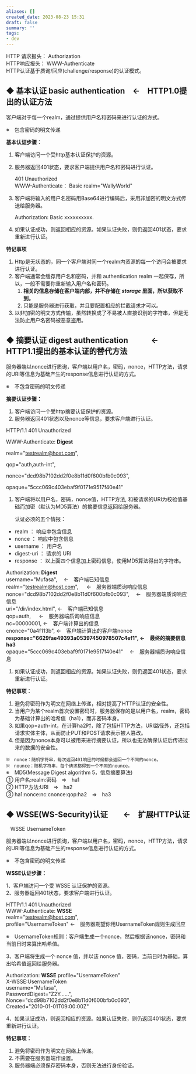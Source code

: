 ```yaml
---
aliases: []
created_date: 2023-08-23 15:31
draft: false
summary: ''
tags:
- dev
---
```


HTTP 请求报头： Authorization  
HTTP响应报头： WWW-Authenticate  
HTTP认证基于质询/回应(challenge/response)的认证模式。

## **◆ 基本认证 basic authentication**　←　HTTP1.0提出的认证方法

客户端对于每一个realm，通过提供用户名和密码来进行认证的方式。

※　包含密码的明文传递

**基本认证步骤：**

 1. 客户端访问一个受http基本认证保护的资源。
 2. 服务器返回401状态，要求客户端提供用户名和密码进行认证。

	   401 Unauthorized  
	   WWW-Authenticate： Basic realm="WallyWorld"

 3. 客户端将输入的用户名密码用Base64进行编码后，采用非加密的明文方式传送给服务器。

	   Authorization: Basic xxxxxxxxxx.

 4. 如果认证成功，则返回相应的资源。如果认证失败，则仍返回401状态，要求重新进行认证。

**特记事项**

 1. Http是无状态的，同一个客户端对同一个realm内资源的每一个访问会被要求进行认证。
 2. 客户端通常会缓存用户名和密码，并和 authentication realm 一起保存，所以，一般不需要你重新输入用户名和密码。
	 1. **相关的信息存储在客户端内部，并不存储在 *storage* 里面，所以获取不到。**
	 2. 只能是服务器进行获取，并且要配置相应的拦截请求才可以。
 3. 以非加密的明文方式传输，虽然转换成了不易被人直接识别的字符串，但是无法防止用户名密码被恶意盗用。

## **◆ 摘要认证 digest authentication**　　　←　HTTP1.1提出的基本认证的替代方法

服务器端以nonce进行质询，客户端以用户名，密码，nonce，HTTP方法，请求的URI等信息为基础产生的response信息进行认证的方式。

※　不包含密码的明文传递

**摘要认证步骤：**

 1. 客户端访问一个受http摘要认证保护的资源。
 2. 服务器返回401状态以及nonce等信息，要求客户端进行认证。

HTTP/1.1 401 Unauthorized

WWW-Authenticate: **Digest**

realm="testrealm@host.com",

qop="auth,auth-int",

nonce="dcd98b7102dd2f0e8b11d0f600bfb0c093",

opaque="5ccc069c403ebaf9f0171e9517f40e41"

 1. 客户端将以用户名，密码，nonce值，HTTP方法, 和被请求的URI为校验值基础而加密（默认为MD5算法）的摘要信息返回给服务器。

	   认证必须的五个情报：

 - realm ： 响应中包含信息
 - nonce ： 响应中包含信息
 - username ： 用户名
 - digest-uri ： 请求的 URI
 - response ： 以上面四个信息加上密码信息，使用MD5算法得出的字符串。

Authorization: **Digest**  
username="Mufasa",　 ←　客户端已知信息  
realm="testrealm@host.com", 　 ←　服务器端质询响应信息  
nonce="dcd98b7102dd2f0e8b11d0f600bfb0c093", 　←　服务器端质询响应信息  
uri="/dir/index.html", ←　客户端已知信息  
qop=auth, 　 ←　服务器端质询响应信息  
nc=00000001, ←　客户端计算出的信息  
cnonce="0a4f113b", ←　客户端计算出的客户端nonce  
**response="6629fae49393a05397450978507c4ef1", ←　最终的摘要信息 ha3**  
opaque="5ccc069c403ebaf9f0171e9517f40e41"　 ←　服务器端质询响应信息
 1. 如果认证成功，则返回相应的资源。如果认证失败，则仍返回401状态，要求重新进行认证。

**特记事项：**

 1. 避免将密码作为明文在网络上传递，相对提高了HTTP认证的安全性。
 2. 当用户为某个realm首次设置密码时，服务器保存的是以用户名，realm，密码为基础计算出的哈希值（ha1），而非密码本身。
 3. 如果qop=auth-int，在计算ha2时，除了包括HTTP方法，URI路径外，还包括请求实体主体，从而防止PUT和POST请求表示被人篡改。
 4. 但是因为nonce本身可以被用来进行摘要认证，所以也无法确保认证后传递过来的数据的安全性。

`※　nonce：随机字符串，每次返回401响应的时候都会返回一个不同的nonce。`  
`※　nounce：随机字符串，每个请求都得到一个不同的nounce。`  
  ※　MD5(Message Digest algorithm 5，信息摘要算法)  
 ① 用户名:realm:密码　⇒　ha1  
 ② HTTP方法:URI　⇒　ha2  
 ③ ha1:nonce:nc:cnonce:qop:ha2　⇒　ha3

## **◆ WSSE(WS-Security)认证　　←　扩展HTTP认证**

   WSSE UsernameToken

服务器端以nonce进行质询，客户端以用户名，密码，nonce，HTTP方法，请求的URI等信息为基础产生的response信息进行认证的方式。

※　不包含密码的明文传递

**WSSE认证步骤：**

 1、客户端访问一个受 WSSE 认证保护的资源。  
 2、服务器返回401状态，要求客户端进行认证。

HTTP/1.1 401 Unauthorized  
WWW-Authenticate: **WSSE**  
realm="testrealm@host.com",  
profile="UsernameToken" ←　服务器期望你用UsernameToken规则生成回应

※　UsernameToken规则：客户端生成一个nonce，然后根据该nonce，密码和当前日时来算出哈希值。

 3、客户端将生成一个 nonce 值，并以该 nonce 值，密码，当前日时为基础，算出哈希值返回给服务器。

Authorization: **WSSE** profile="UsernameToken"  
X-WSSE:UsernameToken  
username="Mufasa",  
PasswordDigest="Z2Y……",  
Nonce="dcd98b7102dd2f0e8b11d0f600bfb0c093",  
Created="2010-01-01T09:00:00Z"

 4、如果认证成功，则返回相应的资源。如果认证失败，则仍返回401状态，要求重新进行认证。

**特记事项：**

 1. 避免将密码作为明文在网络上传递。
 2. 不需要在服务器端作设置。
 3. 服务器端必须保存密码本身，否则无法进行身份验证。
